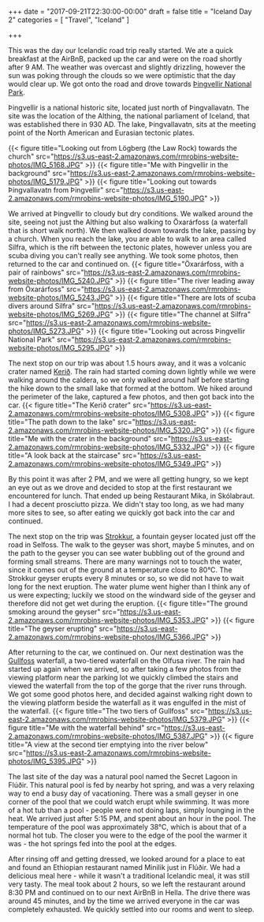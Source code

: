 +++
date = "2017-09-21T22:30:00-00:00"
draft = false
title = "Iceland Day 2"
categories = [ "Travel", "Iceland" ]

+++

This was the day our Icelandic road trip really started. We ate a quick breakfast at the AirBnB, packed up the car and were on the road shortly after 9 AM. The weather was overcast and slightly drizzling, however the sun was poking through the clouds so we were optimistic that the day would clear up. We got onto the road and drove towards [Þingvellir National Park](https://en.wikipedia.org/wiki/%C3%9Eingvellir). 

Þingvellir is a national historic site, located just north of Þingvallavatn. The site was the location of the Althing, the national parliament of Iceland, that was established there in 930 AD. The lake, Þingvallavatn, sits at the meeting point of the North American and Eurasian tectonic plates.

{{< figure title="Looking out from Lögberg (the Law Rock) towards the church" src="https://s3.us-east-2.amazonaws.com/rmrobins-website-photos/IMG_5168.JPG" >}}
{{< figure title="Me with Þingvellir in the background" src="https://s3.us-east-2.amazonaws.com/rmrobins-website-photos/IMG_5179.JPG" >}}
{{< figure title="Looking out towards Þingvallavatn from Þingvellir" src="https://s3.us-east-2.amazonaws.com/rmrobins-website-photos/IMG_5190.JPG" >}}

We arrived at Þingvellir to cloudy but dry conditions. We walked around the site, seeing not just the Althing but also walking to Öxarárfoss (a waterfall that is short walk north). We then walked down towards the lake, passing by a church. When you reach the lake, you are able to walk to an area called Silfra, which is the rift between the tectonic plates, however unless you are scuba diving you can't really see anything. We took some photos, then returned to the car and continued on.
{{< figure title="Öxarárfoss, with a pair of rainbows" src="https://s3.us-east-2.amazonaws.com/rmrobins-website-photos/IMG_5240.JPG" >}}
{{< figure title="The river leading away from Öxarárfoss" src="https://s3.us-east-2.amazonaws.com/rmrobins-website-photos/IMG_5243.JPG" >}}
{{< figure title="There are lots of scuba divers around Silfra" src="https://s3.us-east-2.amazonaws.com/rmrobins-website-photos/IMG_5269.JPG" >}}
{{< figure title="The channel at Silfra" src="https://s3.us-east-2.amazonaws.com/rmrobins-website-photos/IMG_5273.JPG" >}}
{{< figure title="Looking out across Þingvellir National Park" src="https://s3.us-east-2.amazonaws.com/rmrobins-website-photos/IMG_5295.JPG" >}}

The next stop on our trip was about 1.5 hours away, and it was a volcanic crater named [Kerið](https://en.wikipedia.org/wiki/Keri%C3%B0). The rain had started coming down lightly while we were walking around the caldera, so we only walked around half before starting the hike down to the small lake that formed at the bottom. We hiked around the perimeter of the lake, captured a few photos, and then got back into the car.
{{< figure title="The Kerið crater" src="https://s3.us-east-2.amazonaws.com/rmrobins-website-photos/IMG_5308.JPG" >}}
{{< figure title="The path down to the lake" src="https://s3.us-east-2.amazonaws.com/rmrobins-website-photos/IMG_5320.JPG" >}}
{{< figure title="Me with the crater in the background" src="https://s3.us-east-2.amazonaws.com/rmrobins-website-photos/IMG_5332.JPG" >}}
{{< figure title="A look back at the staircase" src="https://s3.us-east-2.amazonaws.com/rmrobins-website-photos/IMG_5349.JPG" >}}

By this point it was after 2 PM, and we were all getting hungry, so we kept an eye out as we drove and decided to stop at the first restaurant we encountered for lunch. That ended up being Restaurant Mika, in Skólabraut. I had a decent prosciutto pizza. We didn't stay too long, as we had many more sites to see, so after eating we quickly got back into the car and continued.

The next stop on the trip was [Strokkur](https://en.wikipedia.org/wiki/Strokkur), a fountain geyser located just off the road in Selfoss. The walk to the geyser was short, maybe 5 minutes, and on the path to the geyser you can see water bubbling out of the ground and forming small streams. There are many warnings not to touch the water, since it comes out of the ground at a temperature close to 80°C. The Strokkur geyser erupts every 8 minutes or so, so we did not have to wait long for the next eruption. The water plume went higher than I think any of us were expecting; luckily we stood on the windward side of the geyser and therefore did not get wet during the eruption.
{{< figure title="The ground smoking around the geyser" src="https://s3.us-east-2.amazonaws.com/rmrobins-website-photos/IMG_5353.JPG" >}}
{{< figure title="The geyser erupting" src="https://s3.us-east-2.amazonaws.com/rmrobins-website-photos/IMG_5366.JPG" >}}

After returning to the car, we continued on. Our next destination was the [Gullfoss](https://en.wikipedia.org/wiki/Gullfoss) waterfall, a two-tiered waterfall on the Olfusa river. The rain had started up again when we arrived, so after taking a few photos from the viewing platform near the parking lot we quickly climbed the stairs and viewed the waterfall from the top of the gorge that the river runs through. We got some good photos here, and decided against walking right down to the viewing platform beside the waterfall as it was engulfed in the mist of the waterfall.
{{< figure title="The two tiers of Gullfoss" src="https://s3.us-east-2.amazonaws.com/rmrobins-website-photos/IMG_5379.JPG" >}}
{{< figure title="Me with the waterfall behind" src="https://s3.us-east-2.amazonaws.com/rmrobins-website-photos/IMG_5387.JPG" >}}
{{< figure title="A view at the second tier emptying into the river below" src="https://s3.us-east-2.amazonaws.com/rmrobins-website-photos/IMG_5395.JPG" >}}

The last site of the day was a natural pool named the Secret Lagoon in Flúðir. This natural pool is fed by nearby hot spring, and was a very relaxing way to end a busy day of vacationing. There was a small geyser in one corner of the pool that we could watch erupt while swimming. It was more of a hot tub than a pool - people were not doing laps, simply lounging in the heat. We arrived just after 5:15 PM, and spent about an hour in the pool. The temperature of the pool was approximately 38°C, which is about that of a normal hot tub. The closer you were to the edge of the pool the warmer it was - the hot springs fed into the pool at the edges. 

After rinsing off and getting dressed, we looked around for a place to eat and found an Ethiopian restaurant named Minilik just in Flúðir. We had a delicious meal here - while it wasn't a traditional Icelandic meal, it was still very tasty. The meal took about 2 hours, so we left the restaurant around 8:30 PM and continued on to our next AirBnB in Hella. The drive there was around 45 minutes, and by the time we arrived everyone in the car was completely exhausted. We quickly settled into our rooms and went to sleep.

